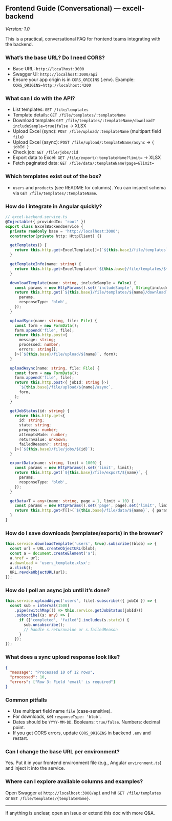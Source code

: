 ## Frontend Guide (Conversational) — excell-backend

_Version: 1.0_

This is a practical, conversational FAQ for frontend teams integrating with the backend.

### What’s the base URL? Do I need CORS?

- Base URL: `http://localhost:3000`
- Swagger UI: `http://localhost:3000/api`
- Ensure your app origin is in `CORS_ORIGINS` (.env). Example: `CORS_ORIGINS=http://localhost:4200`

### What can I do with the API?

- List templates: `GET /file/templates`
- Template details: `GET /file/templates/:templateName`
- Download template: `GET /file/templates/:templateName/download?includeSample=true|false` → XLSX
- Upload Excel (sync): `POST /file/upload/:templateName` (multipart field `file`)
- Upload Excel (async): `POST /file/upload/:templateName/async` → `{ jobId }`
- Check job: `GET /file/jobs/:id`
- Export data to Excel: `GET /file/export/:templateName?limit=` → XLSX
- Fetch paginated data: `GET /file/data/:templateName?page=&limit=`

### Which templates exist out of the box?

- `users` and `products` (see README for columns). You can inspect schema via `GET /file/templates/:templateName`.

### How do I integrate in Angular quickly?

```ts
// excel-backend.service.ts
@Injectable({ providedIn: 'root' })
export class ExcelBackendService {
  private readonly base = 'http://localhost:3000';
  constructor(private http: HttpClient) {}

  getTemplates() {
    return this.http.get<ExcelTemplate[]>(`${this.base}/file/templates`);
  }

  getTemplateInfo(name: string) {
    return this.http.get<ExcelTemplate>(`${this.base}/file/templates/${name}`);
  }

  downloadTemplate(name: string, includeSample = false) {
    const params = new HttpParams().set('includeSample', String(includeSample));
    return this.http.get(`${this.base}/file/templates/${name}/download`, {
      params,
      responseType: 'blob',
    });
  }

  uploadSync(name: string, file: File) {
    const form = new FormData();
    form.append('file', file);
    return this.http.post<{
      message: string;
      processed: number;
      errors: string[];
    }>(`${this.base}/file/upload/${name}`, form);
  }

  uploadAsync(name: string, file: File) {
    const form = new FormData();
    form.append('file', file);
    return this.http.post<{ jobId: string }>(
      `${this.base}/file/upload/${name}/async`,
      form,
    );
  }

  getJobStatus(id: string) {
    return this.http.get<{
      id: string;
      state: string;
      progress: number;
      attemptsMade: number;
      returnvalue: unknown;
      failedReason?: string;
    }>(`${this.base}/file/jobs/${id}`);
  }

  exportData(name: string, limit = 1000) {
    const params = new HttpParams().set('limit', limit);
    return this.http.get(`${this.base}/file/export/${name}`, {
      params,
      responseType: 'blob',
    });
  }

  getData<T = any>(name: string, page = 1, limit = 10) {
    const params = new HttpParams().set('page', page).set('limit', limit);
    return this.http.get<T[]>(`${this.base}/file/data/${name}`, { params });
  }
}
```

### How do I save downloads (templates/exports) in the browser?

```ts
this.service.downloadTemplate('users', true).subscribe((blob) => {
  const url = URL.createObjectURL(blob);
  const a = document.createElement('a');
  a.href = url;
  a.download = 'users_template.xlsx';
  a.click();
  URL.revokeObjectURL(url);
});
```

### How do I poll an async job until it’s done?

```ts
this.service.uploadAsync('users', file).subscribe(({ jobId }) => {
  const sub = interval(1500)
    .pipe(switchMap(() => this.service.getJobStatus(jobId)))
    .subscribe((s: any) => {
      if (['completed', 'failed'].includes(s.state)) {
        sub.unsubscribe();
        // handle s.returnvalue or s.failedReason
      }
    });
});
```

### What does a sync upload response look like?

```json
{
  "message": "Processed 10 of 12 rows",
  "processed": 10,
  "errors": ["Row 3: Field 'email' is required"]
}
```

### Common pitfalls

- Use multipart field name `file` (case-sensitive).
- For downloads, set `responseType: 'blob'`.
- Dates should be `YYYY-MM-DD`. Booleans: `true/false`. Numbers: decimal point.
- If you get CORS errors, update `CORS_ORIGINS` in backend `.env` and restart.

### Can I change the base URL per environment?

Yes. Put it in your frontend environment file (e.g., Angular `environment.ts`) and inject it into the service.

### Where can I explore available columns and examples?

Open Swagger at `http://localhost:3000/api` and hit `GET /file/templates` or `GET /file/templates/{templateName}`.

---

If anything is unclear, open an issue or extend this doc with more Q&A.
